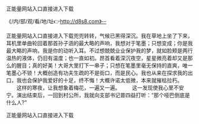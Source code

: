 正能量网站入口直接进入下载

《/内/部/观/看/地/址👉http://d8s8.com》--

正能量网站入口直接进入下载兜兜转转，气候已黑得深沉。我在草地上坐了下来，耳机里单曲轮回着那首孙子涵的最大略的声响，我想对于笔墨；只想变成；你是我最大略的声响，我是你的动听入耳。不过想兢兢业业保护我的梦，就如脸颊是两行温热的液体，仍旧有温度；也一直如初。昂首看着深沉夜空，星星微亮着却又是那么的醒目；真的好美！大哥大里打下一串子；只想在笔墨里毫无保持的直爽，唯一笔墨心不锁！大概创造有功夫生疏的不是街口，而是民心。我也从来在探求我的出口，我也会保护我爱好的十足，终不悔！大概许诺太低微，本来就摧枯拉朽。
　　这样的寒夜，让我想象着梅花，一遍又一遍。
　　这一发现使我心里不安宁。演出结束后，一回到村公所，我就向支部书记普四益打听：“那个哑巴倒底是什么人?”





正能量网站入口直接进入下载
